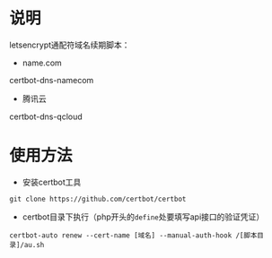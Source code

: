 # 说明
letsencrypt通配符域名续期脚本：
- name.com

certbot-dns-namecom

- 腾讯云

certbot-dns-qcloud

# 使用方法
- 安装certbot工具

`git clone https://github.com/certbot/certbot`

- certbot目录下执行（php开头的`define`处要填写api接口的验证凭证）

`certbot-auto renew --cert-name [域名] --manual-auth-hook /[脚本目录]/au.sh`
